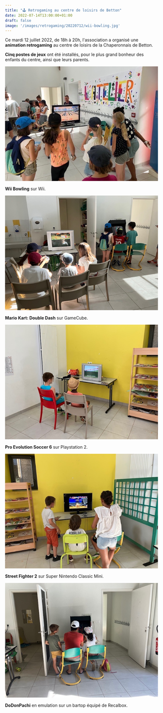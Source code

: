 ```yaml
---
title: "🕹️ Retrogaming au centre de loisirs de Betton"
date: 2022-07-14T13:00:00+01:00
draft: false
image: '/images/retrogaming/20220712/wii-bowling.jpg'
---
```


Ce mardi 12 juillet 2022, de 18h à 20h, l'association a organisé une **animation retrogaming** au centre de loisirs de la Chaperonnais de Betton.

**Cinq postes de jeux** ont été installés, pour le plus grand bonheur des enfants du centre, ainsi que leurs parents.

![Wii bowling](/images/retrogaming/20220712/wii-bowling.jpg)

**Wii Bowling** sur Wii.

![Mario Kart Double Dash](/images/retrogaming/20220712/mario-kart-double-dash.jpg)

**Mario Kart: Double Dash** sur GameCube.

![PES 6](/images/retrogaming/20220712/pes6.jpg)

**Pro Evolution Soccer 6** sur Playstation 2.

![Street Fighter 2](/images/retrogaming/20220712/street-fighter-2.jpg)

**Street Fighter 2** sur Super Nintendo Classic Mini.

![DoDoPonpachi](/images/retrogaming/20220712/dodonpachi.jpg)

**DoDonPachi** en emulation sur un bartop équipé de Recalbox.

